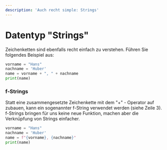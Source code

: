 ```yaml
---
description: 'Auch recht simple: Strings'
---
```


# Datentyp "Strings"

Zeichenketten sind ebenfalls recht einfach zu verstehen. Führen Sie folgendes Beispiel aus:

```python
vorname = "Hans"
nachname = 'Huber'
name = vorname + ", " + nachname
print(name)
```

### f-Strings

Statt eine zusammengesetzte Zeichenkette mit dem "+" - Operator auf zubauen, kann ein sogenannter f-String verwendet werden \(siehe Zeile 3\). f-Strings bringen für uns keine neue Funktion, machen aber die Verknüpfung von Strings einfacher.

```python
vorname = "Hans"
nachname = 'Huber'
name = f"{vorname}, {nachname}"
print(name)
```



